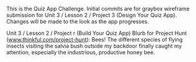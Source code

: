
This is the Quiz App Challenge. Initial commits are for graybox wireframe submission for Unit 3 / Lesson 2 / Project 3 (Design Your Quiz App). Changes will be made to the look as the app progresses.

Unit 3 / Lesson 2 / Project r (Build Your Quiz App)
Blurb for Project Hunt (www.thinkful.com/project-hunt): Bees! The different species of flying insects visiting the salvia bush outside my backdoor finally caught my attention, especially the industrious, productive honey bee.
